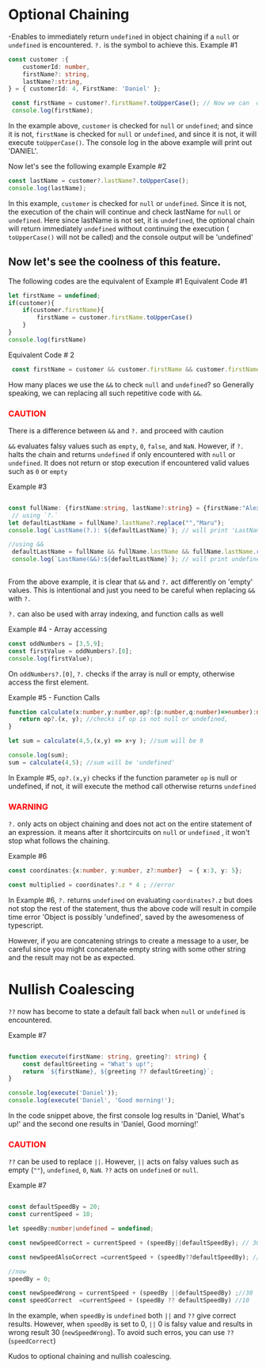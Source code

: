 # Optional Chaining

-Enables to immediately return `undefined` in object chaining if a `null` or `undefined` is encountered.
`?.` is the symbol to achieve this.
 Example #1 
``` typescript
const customer :{
    customerId: number,
    firstName?: string,
    lastName?:string,
} = { customerId: 4, FirstName: 'Daniel' };

 const firstName = customer?.firstName?.toUpperCase(); // Now we can  do the optional chaining
 console.log(firstName);
 ```
 In the example above, `customer` is checked for `null` or `undefined`; and since it is not, `firstName` is checked for `null` or `undefined`, and since it is not, it will execute `toUpperCase()`. The console log in the above example will print out 'DANIEL'. 
 
 Now let's see the following example
 Example #2
 ```typescript
const lastName = customer?.lastName?.toUpperCase();
console.log(lastName);
```
In this example, `customer` is checked for `null` or `undefined`. Since it is not, the execution of the chain will continue and check lastName for `null` or `undefined`. Here since lastName is not set, it is `undefined`, the optional chain will return immediately  `undefined` without continuing the execution ( `toUpperCase()` will not be called) and the console output will be 'undefined'

## Now let's see the coolness of this feature.
The following codes are the equivalent of Example #1
 Equivalent Code #1 
```typescript
let firstName = undefined;
if(customer){
    if(customer.firstName){
        firstName = customer.firstName.toUpperCase()
    }
}
console.log(firstName)

```
Equivalent Code # 2
```typescript
 const firstName = customer && customer.firstName && customer.firstName.toUpperCase();
```

How many places we use the `&&` to check `null` and `undefined`? so Generally speaking, we can replacing all such repetitive code with `&&`.

### <span style="color:red">CAUTION</span> 
There is a difference between `&&` and `?.` and proceed with caution 

`&&` evaluates falsy values such as `empty`, `0`, `false`, and `NaN`. However, if `?.` halts the chain and returns `undefined` if only encountered with `null` or `undefined`. It does not return or stop execution if encountered valid values such as `0` or `empty`

Example #3 
```typescript

const fullName: {firstName:string, lastName?:string} = {firstName:"Alex",lastName: ""};
 // using `?.` 
let defaultLastName = fullName?.lastName?.replace("","Maru");
console.log(`LastName(?.): ${defaultLastName}`); // will print 'LastName: Maru'

//using &&
 defaultLastName = fullName && fullName.lastName && fullName.lastName.replace("","Bontu");// string is immutable, so lastName is still empty
 console.log(`LastName(&&):${defaultLastName}`); // will print undefined
    
```                                                
From the above example, it is clear that `&&` and `?.` act differently on 'empty' values. This is intentional and just you need to be careful when replacing `&&` with `?.`

`?.` can also be used with array indexing, and function calls as well

Example #4  - Array accessing

```typescript
const oddNumbers = [3,5,9];
const firstValue = oddNumbers?.[0];
console.log(firstValue);

```
On `oddNumbers?.[0]`, `?.` checks if the array is null or empty, otherwise access the first element.

Example #5 - Function Calls

```typescript
function calculate(x:number,y:number,op?:(p:number,q:number)=>number):number|undefined{    
   return op?.(x, y); //checks if op is not null or undefined,
}

let sum = calculate(4,5,(x,y) => x+y ); //sum will be 9

console.log(sum);
sum = calculate(4,5); //sum will be 'undefined'

```

In Example #5, `op?.(x,y)` checks if the function parameter `op` is null or undefined, if not, it will execute the method call otherwise returns `undefined`

### <span style="color:red">WARNING</span> 

`?.` only acts on object chaining and does not act on the entire statement of an expression. it means after it shortcircuits on `null` or `undefined` , it won't stop what follows the chaining.

Example #6

```typescript
const coordinates:{x:number, y:number, z?:number}  = { x:3, y: 5};

const multiplied = coordinates?.z * 4 ; //error

```

In Example #6, `?.` returns `undefined` on evaluating `coordinates?.z` but does not stop the rest of the statement, thus the above code will result in compile time error 'Object is possibly 'undefined', saved by the awesomeness of typescript.

However, if you are concatening strings to create a message to a user, be careful since you might concatenate empty string with some other string and the result may not be as expected.

# Nullish Coalescing #

`??` now has become to state a default fall back when `null` or `undefined` is encountered.

Example #7
```typescript

function execute(firstName: string, greeting?: string) {
    const defaultGreeting = "What's up!";
    return `${firstName}, ${greeting ?? defaultGreeting}`;
}

console.log(execute('Daniel'));
console.log(execute('Daniel', 'Good morning!');
```
In the code snippet above, the first console log results in 'Daniel, What's up!' and the second one results in 'Daniel, Good morning!'

### <span style="color:red">CAUTION</span> 

`??` can be used to replace `||`. However, `||` acts on falsy values such as empty (`""`), `undefined`, `0`, `NaN`. `??` acts on `undefined` or `null`.

Example #7

```typescript

const defaultSpeedBy = 20;
const currentSpeed = 10;

let speedBy:number|undefined = undefined;

const newSpeedCorrect = currentSpeed + (speedBy||defaultSpeedBy); // 30

const newSpeedAlsoCorrect =currentSpeed + (speedBy??defaultSpeedBy); //30

//now
speedBy = 0;

const newSpeedWrong = currentSpeed + (speedBy ||defaultSpeedBy) ;//30
const speedCorrect  =currentSpeed + (speedBy ?? defaultSpeedBy) //10

```

In the example, when `speedBy` is `undefined` both `||` and `??` give correct results. However, when `speedBy` is set to 0, `||` 0 is falsy value and results in wrong result 30 (`newSpeedWrong`). To avoid such erros, you can use `??` (`speedCorrect`)

 Kudos to optional chaining and nullish coalescing.
